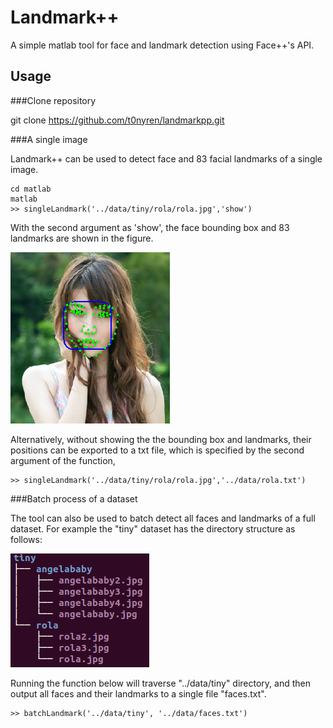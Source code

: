 Landmark++
===========

A simple matlab tool for face and landmark detection using Face++'s API.



Usage
-----
###Clone repository

   git clone https://github.com/t0nyren/landmarkpp.git


###A single image

Landmark++ can be used to detect face and 83 facial landmarks of a single image.

    cd matlab
    matlab
    >> singleLandmark('../data/tiny/rola/rola.jpg','show')
    
With the second argument as 'show', the face bounding box and 83 landmarks are shown in the figure.

![](data/md/rola.png)

Alternatively, without showing the the bounding box and landmarks, their positions can be exported to a txt file, which is specified by the second argument of the function,

    >> singleLandmark('../data/tiny/rola/rola.jpg','../data/rola.txt')

###Batch process of a dataset

The tool can also be used to batch detect all faces and landmarks of a full dataset. For example the "tiny" dataset has the directory structure as follows:

![](data/md/tree.png)

Running the function below will traverse "../data/tiny" directory, and then output all faces and their landmarks to a single file "faces.txt".

    >> batchLandmark('../data/tiny', '../data/faces.txt')
    
